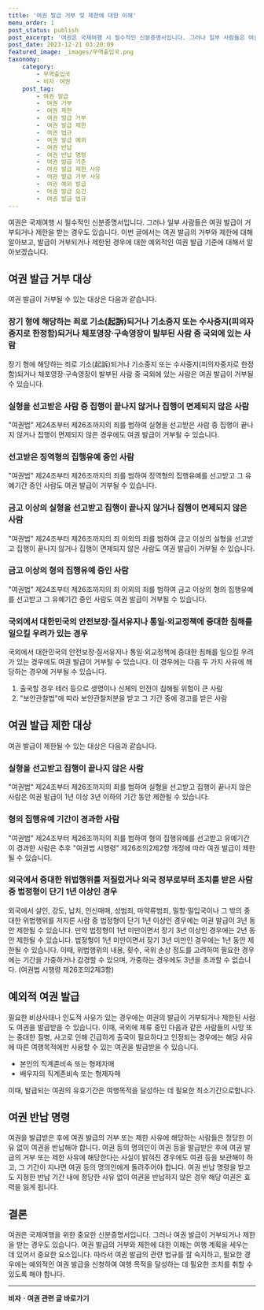 ```yaml
---
title: '여권 발급 거부 및 제한에 대한 이해'
menu_order: 1
post_status: publish
post_excerpt: '여권은 국제여행 시 필수적인 신분증명서입니다. 그러나 일부 사람들은 여권 발급이 거부되거나 제한을 받는 경우도 있습니다. 이번 글에서는 여권 발급의 거부와 제한에 대해 알아보고, 발급이 거부되거나 제한된 경우에 대한 예외적인 여권 발급 기준에 대해서 알아보겠습니다.'
post_date: 2023-12-21 03:20:09
featured_image: _images/무역출입국.png
taxonomy:
    category:
        - 무역출입국
        - 비자ㆍ여권
    post_tag:
        - 여권 발급
        -  여권 거부
        -  여권 제한
        -  여권 발급 거부
        -  여권 발급 제한
        -  여권 법규
        -  여권 발급 예외
        -  여권 반납
        -  여권 반납 명령
        -  여권 발급 기준
        -  여권 발급 제한 사유
        -  여권 발급 거부 사유
        -  여권 예외 발급
        -  여권 발급 요건
        -  여권 발급 법규
---
```



여권은 국제여행 시 필수적인 신분증명서입니다. 그러나 일부 사람들은 여권 발급이 거부되거나 제한을 받는 경우도 있습니다. 이번 글에서는 여권 발급의 거부와 제한에 대해 알아보고, 발급이 거부되거나 제한된 경우에 대한 예외적인 여권 발급 기준에 대해서 알아보겠습니다.

## 여권 발급 거부 대상

여권 발급이 거부될 수 있는 대상은 다음과 같습니다.

### 장기 형에 해당하는 죄로 기소(起訴)되거나 기소중지 또는 수사중지(피의자중지로 한정함)되거나 체포영장·구속영장이 발부된 사람 중 국외에 있는 사람

장기 형에 해당하는 죄로 기소(起訴)되거나 기소중지 또는 수사중지(피의자중지로 한정함)되거나 체포영장·구속영장이 발부된 사람 중 국외에 있는 사람은 여권 발급이 거부될 수 있습니다.

### 실형을 선고받은 사람 중 집행이 끝나지 않거나 집행이 면제되지 않은 사람

"여권법" 제24조부터 제26조까지의 죄를 범하여 실형을 선고받은 사람 중 집행이 끝나지 않거나 집행이 면제되지 않은 경우에도 여권 발급이 거부될 수 있습니다.

### 선고받은 징역형의 집행유예 중인 사람

"여권법" 제24조부터 제26조까지의 죄를 범하여 징역형의 집행유예를 선고받고 그 유예기간 중인 사람도 여권 발급이 거부될 수 있습니다.

### 금고 이상의 실형을 선고받고 집행이 끝나지 않거나 집행이 면제되지 않은 사람

"여권법" 제24조부터 제26조까지의 죄 이외의 죄를 범하여 금고 이상의 실형을 선고받고 집행이 끝나지 않거나 집행이 면제되지 않은 사람도 여권 발급이 거부될 수 있습니다.

### 금고 이상의 형의 집행유예 중인 사람

"여권법" 제24조부터 제26조까지의 죄 이외의 죄를 범하여 금고 이상의 형의 집행유예를 선고받고 그 유예기간 중인 사람도 여권 발급이 거부될 수 있습니다.

### 국외에서 대한민국의 안전보장·질서유지나 통일·외교정책에 중대한 침해를 일으킬 우려가 있는 경우

국외에서 대한민국의 안전보장·질서유지나 통일·외교정책에 중대한 침해를 일으킬 우려가 있는 경우에도 여권 발급이 거부될 수 있습니다. 이 경우에는 다음 두 가지 사유에 해당하는 경우에 거부될 수 있습니다.

1. 출국할 경우 테러 등으로 생명이나 신체의 안전이 침해될 위험이 큰 사람
2. "보안관찰법"에 따라 보안관찰처분을 받고 그 기간 중에 경고를 받은 사람

## 여권 발급 제한 대상

여권 발급이 제한될 수 있는 대상은 다음과 같습니다.

### 실형을 선고받고 집행이 끝나지 않은 사람

"여권법" 제24조부터 제26조까지의 죄를 범하여 실형을 선고받고 집행이 끝나지 않은 사람은 여권 발급이 1년 이상 3년 이하의 기간 동안 제한될 수 있습니다.

### 형의 집행유예 기간이 경과한 사람

"여권법" 제24조부터 제26조까지의 죄를 범하여 형의 집행유예를 선고받고 유예기간이 경과한 사람은 추후 "여권법 시행령" 제26조의2제2항 개정에 따라 여권 발급이 제한될 수 있습니다.

### 외국에서 중대한 위법행위를 저질렀거나 외국 정부로부터 조치를 받은 사람 중 법정형이 단기 1년 이상인 경우

외국에서 살인, 강도, 납치, 인신매매, 성범죄, 마약류범죄, 밀항·밀입국이나 그 밖의 중대한 위법행위를 저지른 사람 중 법정형이 단기 1년 이상인 경우에는 여권 발급이 3년 동안 제한될 수 있습니다. 만약 법정형이 1년 미만이면서 장기 3년 이상인 경우에는 2년 동안 제한될 수 있습니다. 법정형이 1년 미만이면서 장기 3년 미만인 경우에는 1년 동안 제한될 수 있습니다. 이때, 위법행위의 내용, 횟수, 국위 손상 정도를 고려하여 필요한 경우에는 기간을 가중하거나 감경할 수 있으며, 가중하는 경우에도 3년을 초과할 수 없습니다. (여권법 시행령 제26조의2제3항)

## 예외적 여권 발급

필요한 비상사태나 인도적 사유가 있는 경우에는 여권의 발급이 거부되거나 제한된 사람도 여권을 발급받을 수 있습니다. 이때, 국외에 체류 중인 다음과 같은 사람들의 사망 또는 중대한 질병, 사고로 인해 긴급하게 출국이 필요하다고 인정되는 경우에는 해당 사유에 따른 여행목적에만 사용할 수 있는 여권을 발급받을 수 있습니다.

- 본인의 직계존비속 또는 형제자매
- 배우자의 직계존비속 또는 형제자매

이때, 발급되는 여권의 유효기간은 여행목적을 달성하는 데 필요한 최소기간으로합니다.

## 여권 반납 명령

여권을 발급받은 후에 여권 발급의 거부 또는 제한 사유에 해당하는 사람들은 정당한 이유 없이 여권을 반납해야 합니다. 여권 등의 명의인이 여권 등을 발급받은 후에 여권 발급의 거부 또는 제한 사유에 해당한다는 사실이 밝혀진 경우에도 여권 등을 보관해야 하고, 그 기간이 지나면 여권 등의 명의인에게 돌려주어야 합니다. 여권 반납 명령을 받고도 지정한 반납 기간 내에 정당한 사유 없이 여권을 반납하지 않은 경우 해당 여권은 효력을 잃게 됩니다.

## 결론

여권은 국제여행을 위한 중요한 신분증명서입니다. 그러나 여권 발급이 거부되거나 제한을 받는 경우도 있습니다. 여권 발급의 거부와 제한에 대한 이해는 여행 계획을 세우는 데 있어서 중요한 요소입니다. 따라서 여권 발급의 관련 법규를 잘 숙지하고, 필요한 경우에는 예외적인 여권 발급을 신청하여 여행 목적을 달성하는 데 필요한 조치를 취할 수 있도록 해야 합니다.
<!-- wp:separator -->
<hr class="wp-block-separator has-alpha-channel-opacity"/>
<!-- /wp:separator -->

<!-- wp:group {"backgroundColor":"base","layout":{"type":"constrained"}} -->
<div class="wp-block-group has-base-background-color has-background"><!-- wp:paragraph {"align":"center","fontSize":"medium"} -->
<p class="has-text-align-center has-large-font-size"><strong>비자ㆍ여권 관련 글 바로가기</strong></p>
<!-- /wp:paragraph -->


<!-- wp:latest-posts
{"categories":[{"id":16891,"count":19,"description":"","link":"https://uknowlaw.com/category/%eb%b9%84%ec%9e%90%e3%86%8d%ec%97%ac%ea%b6%8c/","name":"비자ㆍ여권","slug":"비자ㆍ여권","taxonomy":"category","parent":0,"meta":[],"_links":{"self":[{"href":"https://uknowlaw.com/wp-json/wp/v2/categories/16891"}],"collection":[{"href":"https://uknowlaw.com/wp-json/wp/v2/categories"}],"about":[{"href":"https://uknowlaw.com/wp-json/wp/v2/taxonomies/category"}],"wp:post_type":[{"href":"https://uknowlaw.com/wp-json/wp/v2/posts?categories=16891"}],"curies":[{"name":"wp","href":"https://api.w.org/{rel}","templated":true}]}}],"postsToShow":100,"excerptLength":28,"postLayout":"grid","columns":2,"featuredImageAlign":"left","featuredImageSizeSlug":"large","fontSize":"small"} /--></div>
<!-- /wp:group -->